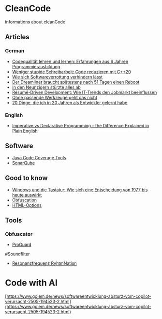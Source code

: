 # CleanCode
informations about cleanCode

## Articles
### German
* [Codequalität lehren und lernen: Erfahrungen aus 6 Jahren Programmierausbildung ](https://heise.de/-4795323)
* [Weniger stupide Schreibarbeit: Code reduzieren mit C++20](https://heise.de/-5071680)
* [Wie sich Softwareverrottung verhindern lässt](https://www.golem.de/news/it-in-unternehmen-wie-sich-software-rot-verhindern-laesst-2103-154383.html)
* [Der Dreamliner braucht spätestens nach 51 Tagen einen Reboot](https://www.golem.de/news/boeing-757-der-dreamliner-braucht-spaetestens-nach-51-tagen-einen-reboot-2004-147696.html)
* [In den Neunzigern stürzte alles ab](https://www.golem.de/news/softwarefehler-in-der-raumfahrt-in-den-neunzigern-stuerzte-alles-ab-1511-117537.html)
* [Résumé-Driven Development: Wie IT-Trends den Jobmarkt beeinflussen](https://heise.de/-6051956)
* [Ohne passende Werkzeuge geht das nicht](https://www.golem.de/news/softwareentwicklung-ohne-passende-werkzeuge-geht-das-nicht-2104-153931.html)
* [20 Dinge, die ich in 20 Jahren als Entwickler gelernt habe](https://www.golem.de/news/software-20-dinge-die-ich-in-20-jahren-als-entwickler-gelernt-habe-2111-161015.html)


### English
* [Imperative vs Declarative Programming – the Difference Explained in Plain English](https://www.freecodecamp.org/news/imperative-vs-declarative-programming-difference/)


## Software
* [Java Code Coverage Tools](https://en.wikipedia.org/wiki/Java_code_coverage_tools)
* [SonarQube](https://www.sonarqube.org/)

## Good to know
* [Windows und die Tastatur: Wie sich eine Entscheidung von 1977 bis heute auswirkt](https://t3n.de/news/ibm-tastatur-1977-figma-bug-1380395/?utm_source=email&utm_medium=social&utm_campaign=social-buttons)
* [Obfuscation](https://en.wikipedia.org/wiki/Obfuscation_(software))
* [HTML-Options](https://www.w3schools.com/tags/tag_output.asp)

## Tools
### Obfuscator
* [ProGuard](https://de.wikipedia.org/wiki/ProGuard)

#Soundfilter
* [Resonanzfrequenz RyhtmNation](https://www.heise.de/news/Resonanzfrequenz-Song-von-Janet-Jackson-crashte-reproduzierbar-Laptops-7224035.html)

# Code with AI
[https://www.golem.de/news/softwareentwicklung-absturz-vom-copilot-verursacht-2505-194523-2.html](https://www.golem.de/news/softwareentwicklung-absturz-vom-copilot-verursacht-2505-194523-2.html)
